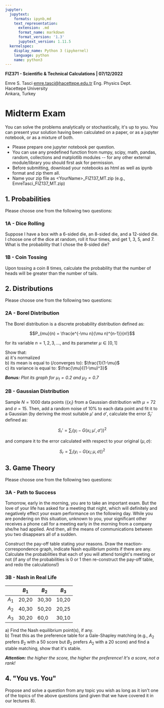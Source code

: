 ```yaml
---
jupyter:
  jupytext:
    formats: ipynb,md
    text_representation:
      extension: .md
      format_name: markdown
      format_version: '1.3'
      jupytext_version: 1.11.5
  kernelspec:
    display_name: Python 3 (ipykernel)
    language: python
    name: python3
---
```


**FIZ371 - Scientific & Technical Calculations | 07/12/2022**

Emre S. Tasci <emre.tasci@hacettepe.edu.tr>
Eng. Physics Dept.  
Hacettepe University  
Ankara, Turkey

# Midterm Exam
You can solve the problems analytically or stochastically, it's up to you. You can present your solution having been calculated on a paper, or as a jupyter notebook, or as a mixture of both.

* Please prepare one jupyter notebook per question.
* You can use any predefined function from numpy, scipy, math, pandas, random, collections and matplotlib modules -- for any other external module/library you should first ask for permission.
* Before submitting, download your notebooks as html as well as ipynb format and zip them all.
* Name your zip file as <YourName\>\_FIZ137_MT.zip (e.g., EmreTasci_FIZ137_MT.zip)


## 1. Probabilities
Please choose one from the following two questions:


### 1A - Dice Rolling
Suppose I have a box with a 6-sided die, an 8-sided die, and a 12-sided die. I choose one of the dice at random, roll it four times, and get 1, 3, 5, and 7. What is the probability that I chose the 8-sided die?


### 1B - Coin Tossing
Upon tossing a coin 8 times, calculate the probability that the number of heads will be greater than the number of tails.


## 2. Distributions
Please choose one from the following two questions:


### 2A - Borel Distribution
The Borel distribution is a discrete probability distribution defined as:

$$P_{mu}(n) = \frac{e^{-\mu n}(\mu n)^{n-1}}{n!}$$

for its variable $n=1,2,3,\dots$, and its parameter $\mu\in[0,1]$

Show that:  
a) it's normalized  
b) its mean is equal to (/converges to): $\frac{1}{1-\mu}$  
c) its variance is equal to: $\frac{\mu}{(1-\mu)^3}$

_**Bonus:** Plot its graph for $\mu_1 = 0.2$ and $\mu_2 = 0.7$_





### 2B - Gaussian Distribution
Sample $N=1000$ data points ($\{x_i\}$ from a Gaussian distribution with $\mu = 72$ and $\sigma=15$. Then, add a random noise of 10% to each data point and fit it to a Gaussian (by deriving the most suitable $\mu'$ and $\sigma'$, calculate the error $S_r'$ defined as:

$$S_r' = \sum_{i}{\left(y_i - G(x_i;\mu',\sigma')\right)^2}$$

and compare it to the error calculated with respect to your original $(\mu,\sigma)$:

$$S_r = \sum_{i}{\left(y_i - G(x_i;\mu,\sigma)\right)^2}$$


## 3. Game Theory
Please choose one from the following two questions:


### 3A - Path to Success

Tomorrow, early in the morning, you are to take an important exam. But the love of your life has asked for a meeting that night, which will definitely and negatively effect your exam performance on the following day. While you are pondering on this situation, unknown to you, your significant other receives a phone call for a meeting early in the morning from a company she/he had applied. And then, all the means of communications between you two disappears all of a sudden.

Construct the pay-off table stating your reasons. 
Draw the reaction-correspondence graph, indicate Nash equilibrium points if there are any.
Calculate the probabilities that each of you will attend tonight's meeting or not (if any of the probabilities is 0 or 1 then re-construct the pay-off table, and redo the calculations!)


### 3B - Nash in Real Life

|&nbsp; |$B_1$|$B_2$|$B_3$|
|-----|-----|----|----|
|$A_1$|20,20|30,30|10,20|
|$A_2$|40,30|50,20|20,25|
|$A_3$|30,20|60,0|30,10|


a) Find the Nash equilibrium point(s), if any.  
b) Treat this as the preference table for a Gale-Shapley matching (e.g., $A_2$ prefers $B_2$ with a 50 score but $B_2$ prefers $A_2$ with a 20 score) and find a stable matching, show that it's stable.

_**Attention:** the higher the score, the higher the preference! It's a score, not a rank!_


## 4. "You vs. You"

Propose and solve a question from any topic you wish as long as it isn't one of the topics of the above questions (and given that we have covered it in our lectures 8).

```python

```
